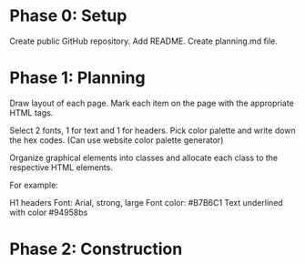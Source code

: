 # Phase 0: Setup

Create public GitHub repository.
Add README.
Create planning.md file.

# Phase 1: Planning

Draw layout of each page.
Mark each item on the page with the appropriate HTML tags.

Select 2 fonts, 1 for text and 1 for headers.
Pick color palette and write down the hex codes. (Can use website color palette generator)

Organize graphical elements into classes and allocate each class to the respective HTML elements.

For example:

H1 headers
Font: Arial, strong, large
Font color: #B7B6C1
Text underlined with color #94958bs

# Phase 2: Construction
